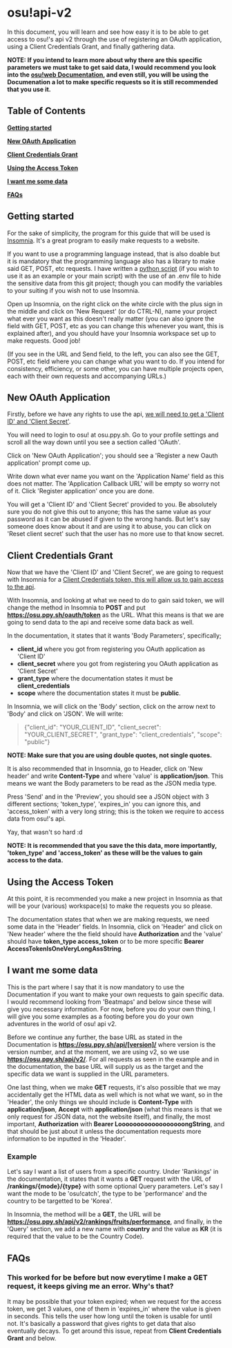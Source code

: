 # osu!api-v2
In this document, you will learn and see how easy it is to be able to get access to osu!'s api v2 through the use of registering an OAuth application, using a Client Credentials Grant, and finally gathering data.

**NOTE: If you intend to learn more about why there are this specific parameters we must take to get said data, I would recommend you look into the [osu!web Documentation](https://osu.ppy.sh/docs/index.html), and even still, you will be using the Documenation a lot to make specific requests so it is still recommended that you use it.**

## Table of Contents
**[Getting started](#getting-started)**

**[New OAuth Application](#new-oauth-application)**

**[Client Credentials Grant](#client-credentials-grant)**

**[Using the Access Token](#using-the-access-token)**

**[I want me some data](#i-want-me-some-data)**

**[FAQs](#faqs)**

## Getting started
For the sake of simplicity, the program for this guide that will be used is [Insomnia](https://insomnia.rest/). It's a great program to easily make requests to a website.

If you want to use a programming language instead, that is also doable but it is mandatory that the programming language also has a library to make said GET, POST, etc requests. I have written a [python script](https://github.com/K3VRAL/ctb.sh/blob/master/src/server/data/osu.py) (if you wish to use it as an example or your main script) with the use of an .env file to hide the sensitive data from this git project; though you can modify the variables to your suiting if you wish not to use Insomnia.

Open up Insomnia, on the right click on the white circle with the plus sign in the middle and click on 'New Request' (or do CTRL-N), name your project what ever you want as this doesn't really matter (you can also ignore the field with GET, POST, etc as you can change this whenever you want, this is explained after), and you should have your Insomnia workspace set up to make requests. Good job!

(If you see in the URL and Send field, to the left, you can also see the GET, POST, etc field where you can change what you want to do. If you intend for consistency, efficiency, or some other, you can have multiple projects open, each with their own requests and accompanying URLs.)

## New OAuth Application
Firstly, before we have any rights to use the api, [we will need to get a 'Client ID' and 'Client Secret'](https://osu.ppy.sh/docs/index.html#registering-an-oauth-application).

You will need to login to osu! at osu.ppy.sh. Go to your profile settings and scroll all the way down until you see a section called 'OAuth'.

Click on 'New OAuth Application'; you should see a 'Register a new Oauth application' prompt come up. 

Write down what ever name you want on the 'Application Name' field as this does not matter. The 'Application Callback URL' will be empty so worry not of it. Click 'Register application' once you are done.

You will get a 'Client ID' and 'Client Secret' provided to you. Be absolutely sure you do not give this out to anyone; this has the same value as your password as it can be abused if given to the wrong hands. But let's say someone does know about it and are using it to abuse, you can click on 'Reset client secret' such that the user has no more use to that know secret.

## Client Credentials Grant
Now that we have the 'Client ID' and 'Client Secret', we are going to request with Insomnia for a [Client Credentials token, this will allow us to gain access to the api](https://osu.ppy.sh/docs/index.html#client-credentials-grant).

With Insomnia, and looking at what we need to do to gain said token, we will change the method in Insomnia to **POST** and put **https://osu.ppy.sh/oauth/token** as the URL. What this means is that we are going to send data to the api and receive some data back as well.

In the documentation, it states that it wants 'Body Parameters', specifically;

- **client_id** where you got from registering you OAuth application as 'Client ID'
- **client_secret** where you got from registering you OAuth application as 'Client Secret'
- **grant_type** where the documentation states it must be **client_credentials**
- **scope** where the documentation states it must be **public**.

In Insomnia, we will click on the 'Body' section, click on the arrow next to 'Body' and click on 'JSON'. We will write:
> {"client_id": "YOUR_CLIENT_ID", "client_secret": "YOUR_CLIENT_SECRET", "grant_type": "client_credentials", "scope": "public"}

**NOTE: Make sure that you are using double quotes, not single quotes.**

It is also recommended that in Insomnia, go to Header, click on 'New header' and write **Content-Type** and where 'value' is **application/json**. This means we want the Body parameters to be read as the JSON media type.

Press 'Send' and in the 'Preview', you should see a JSON object with 3 different sections; 'token_type', 'expires_in' you can ignore this, and 'access_token' with a very long string; this is the token we require to access data from osu!'s api.

Yay, that wasn't so hard :d

**NOTE: It is recommended that you save the this data, more importantly, 'token_type' and 'access_token' as these will be the values to gain access to the data.**

## Using the Access Token
At this point, it is recommended you make a new project in Insomnia as that will be your (various) workspace(s) to make the requests you so please.

The documentation states that when we are making requests, we need some data in the 'Header' fields. In Insomnia, click on 'Header' and click on 'New header' where the the field should have **Authorization** and the 'value' should have **token_type access_token** or to be more specific **Bearer AccessTokenIsOneVeryLongAssString**.

## I want me some data
This is the part where I say that it is now mandatory to use the Documentation if you want to make your own requests to gain specific data. I would recommend looking from 'Beatmaps' and below since these will give you necessary information. For now, before you do your own thing, I will give you some examples as a footing before you do your own adventures in the world of osu! api v2.

Before we continue any further, the base URL as stated in the Documentation is **https://osu.ppy.sh/api/[version]/** where version is the version number, and at the moment, we are using v2, so we use **https://osu.ppy.sh/api/v2/**. For all requests as seen in the example and in the documentation, the base URL will supply us as the target and the specific data we want is supplied in the URL parameters.

One last thing, when we make **GET** requests, it's also possible that we may accidentally get the HTML data as well which is not what we want, so in the 'Header', the only things we should include is **Content-Type** with **application/json**, **Accept** with **application/json** (what this means is that we only request for JSON data, not the website itself), and finally, the most important, **Authorization** with **Bearer LoooooooooooooooooongString**, and that should be just about it unless the documentation requests more information to be inputted in the 'Header'.

### Example
Let's say I want a list of users from a specific country. Under 'Rankings' in the documentation, it states that it wants a **GET** request with the URL of **/rankings/{mode}/{type}** with some optional Query parameters. Let's say I want the mode to be 'osu!catch', the type to be 'performance' and the country to be targetted to be 'Korea'.

In Insomnia, the method will be a **GET**, the URL will be **https://osu.ppy.sh/api/v2/rankings/fruits/performance**, and finally, in the 'Query' section, we add a new name with **country** and the value as **KR** (it is required that the value to be the Country Code).

## FAQs
### This worked for be before but now everytime I make a **GET** request, it keeps giving me an error. Why's that?
It may be possible that your token expired; when we request for the access token, we get 3 values, one of them in 'expires_in' where the value is given in seconds. This tells the user how long until the token is usable for until not. It's basically a password that gives rights to get data that also eventually decays. To get around this issue, repeat from **Client Credentials Grant** and below.